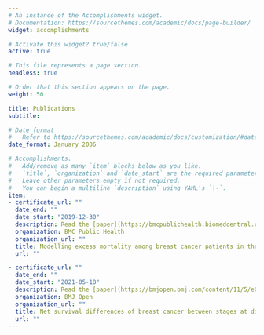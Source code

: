 ```yaml
---
# An instance of the Accomplishments widget.
# Documentation: https://sourcethemes.com/academic/docs/page-builder/
widget: accomplishments

# Activate this widget? true/false
active: true

# This file represents a page section.
headless: true

# Order that this section appears on the page.
weight: 50

title: Publications
subtitle:

# Date format
#   Refer to https://sourcethemes.com/academic/docs/customization/#date-format
date_format: January 2006

# Accomplishments.
#   Add/remove as many `item` blocks below as you like.
#   `title`, `organization` and `date_start` are the required parameters.
#   Leave other parameters empty if not required.
#   You can begin a multiline `description` using YAML's `|-`.
item:
- certificate_url: ""
  date_end: ""
  date_start: "2019-12-30"
  description: Read the [paper](https://bmcpublichealth.biomedcentral.com/articles/10.1186/s12889-019-8113-2)
  organization: BMC Public Health
  organization_url: ""
  title: Modelling excess mortality among breast cancer patients in the North East Region of Peninsular Malaysia, 2007-2011; a population-based study
  url: ""

- certificate_url: ""
  date_end: ""
  date_start: "2021-05-18"
  description: Read the [paper](https://bmjopen.bmj.com/content/11/5/e043642)
  organization: BMJ Open
  organization_url: ""
  title: Net survival differences of breast cancer between stages at diagnosis and age groups in the east coast region of West Malaysia; a retrospective cohort study
  url: ""
---
```

